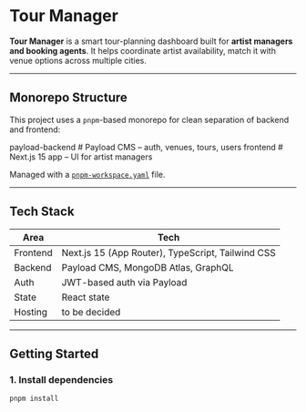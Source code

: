 # Tour Manager

**Tour Manager** is a smart tour-planning dashboard built for **artist managers and booking agents**. It helps coordinate artist availability, match it with venue options across multiple cities.

---

## Monorepo Structure

This project uses a `pnpm`-based monorepo for clean separation of backend and frontend:

payload-backend # Payload CMS – auth, venues, tours, users
frontend # Next.js 15 app – UI for artist managers


Managed with a [`pnpm-workspace.yaml`](./pnpm-workspace.yaml) file.

---

## Tech Stack

| Area       | Tech |
|------------|------|
| Frontend   | Next.js 15 (App Router), TypeScript, Tailwind CSS |
| Backend    | Payload CMS, MongoDB Atlas, GraphQL |
| Auth       | JWT-based auth via Payload |
| State      | React state |
| Hosting    | to be decided |

---

## Getting Started

### 1. Install dependencies

```bash
pnpm install
